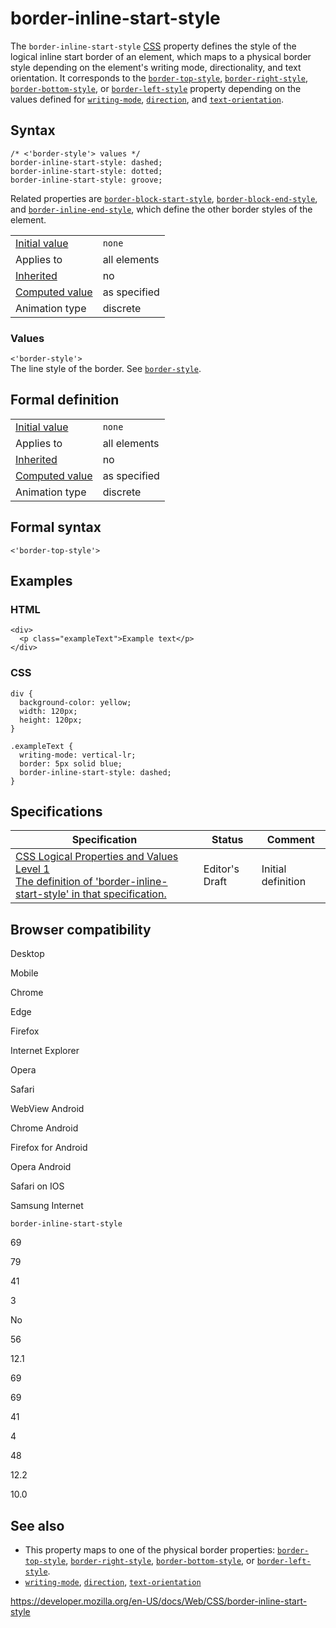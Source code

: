 # border-inline-start-style

The `border-inline-start-style` [CSS](https://developer.mozilla.org/en-US/docs/Web/CSS) property defines the style of the logical inline start border of an element, which maps to a physical border style depending on the element's writing mode, directionality, and text orientation. It corresponds to the [`border-top-style`](border-top-style), [`border-right-style`](border-right-style), [`border-bottom-style`](border-bottom-style), or [`border-left-style`](border-left-style) property depending on the values defined for [`writing-mode`](writing-mode), [`direction`](direction), and [`text-orientation`](text-orientation).

## Syntax

    /* <'border-style'> values */
    border-inline-start-style: dashed;
    border-inline-start-style: dotted;
    border-inline-start-style: groove;

Related properties are [`border-block-start-style`](border-block-start-style), [`border-block-end-style`](border-block-end-style), and [`border-inline-end-style`](border-inline-end-style), which define the other border styles of the element.

<table><tbody><tr class="odd"><td><a href="initial_value">Initial value</a></td><td><code>none</code></td></tr><tr class="even"><td>Applies to</td><td>all elements</td></tr><tr class="odd"><td><a href="inheritance">Inherited</a></td><td>no</td></tr><tr class="even"><td><a href="computed_value">Computed value</a></td><td>as specified</td></tr><tr class="odd"><td>Animation type</td><td>discrete</td></tr></tbody></table>

### Values

`<'border-style'>`  
The line style of the border. See [`border-style`](border-style).

## Formal definition

<table><tbody><tr class="odd"><td><a href="initial_value">Initial value</a></td><td><code>none</code></td></tr><tr class="even"><td>Applies to</td><td>all elements</td></tr><tr class="odd"><td><a href="inheritance">Inherited</a></td><td>no</td></tr><tr class="even"><td><a href="computed_value">Computed value</a></td><td>as specified</td></tr><tr class="odd"><td>Animation type</td><td>discrete</td></tr></tbody></table>

## Formal syntax

    <'border-top-style'>

## Examples

### HTML

    <div>
      <p class="exampleText">Example text</p>
    </div>

### CSS

    div {
      background-color: yellow;
      width: 120px;
      height: 120px;
    }

    .exampleText {
      writing-mode: vertical-lr;
      border: 5px solid blue;
      border-inline-start-style: dashed;
    }

## Specifications

<table><thead><tr class="header"><th>Specification</th><th>Status</th><th>Comment</th></tr></thead><tbody><tr class="odd"><td><a href="https://drafts.csswg.org/css-logical/#propdef-border-inline-start-style">CSS Logical Properties and Values Level 1<br />
<span class="small">The definition of 'border-inline-start-style' in that specification.</span></a></td><td><span class="spec-ed">Editor's Draft</span></td><td>Initial definition</td></tr></tbody></table>

## Browser compatibility

Desktop

Mobile

Chrome

Edge

Firefox

Internet Explorer

Opera

Safari

WebView Android

Chrome Android

Firefox for Android

Opera Android

Safari on IOS

Samsung Internet

`border-inline-start-style`

69

79

41

3

No

56

12.1

69

69

41

4

48

12.2

10.0

## See also

- This property maps to one of the physical border properties: [`border-top-style`](border-top-style), [`border-right-style`](border-right-style), [`border-bottom-style`](border-bottom-style), or [`border-left-style`](border-left-style).
- [`writing-mode`](writing-mode), [`direction`](direction), [`text-orientation`](text-orientation)

<a href="https://developer.mozilla.org/en-US/docs/Web/CSS/border-inline-start-style" class="_attribution-link">https://developer.mozilla.org/en-US/docs/Web/CSS/border-inline-start-style</a>
